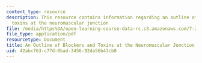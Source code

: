 ```yaml
---
content_type: resource
description: This resource contains information regarding an outline of blockers and
  toxins at the neuromuscular junction
file: /media/https%3A/open-learning-course-data-rc.s3.amazonaws.com/7-29j-cellular-neurobiology-spring-2012/42abc763c77d0bad345692da56b43cb8_MIT7_29JS12_blockersToxins.pdf
file_type: application/pdf
resourcetype: Document
title: An Outline of Blockers and Toxins at the Neuromuscular Junction
uid: 42abc763-c77d-0bad-3456-92da56b43cb8
---
```

